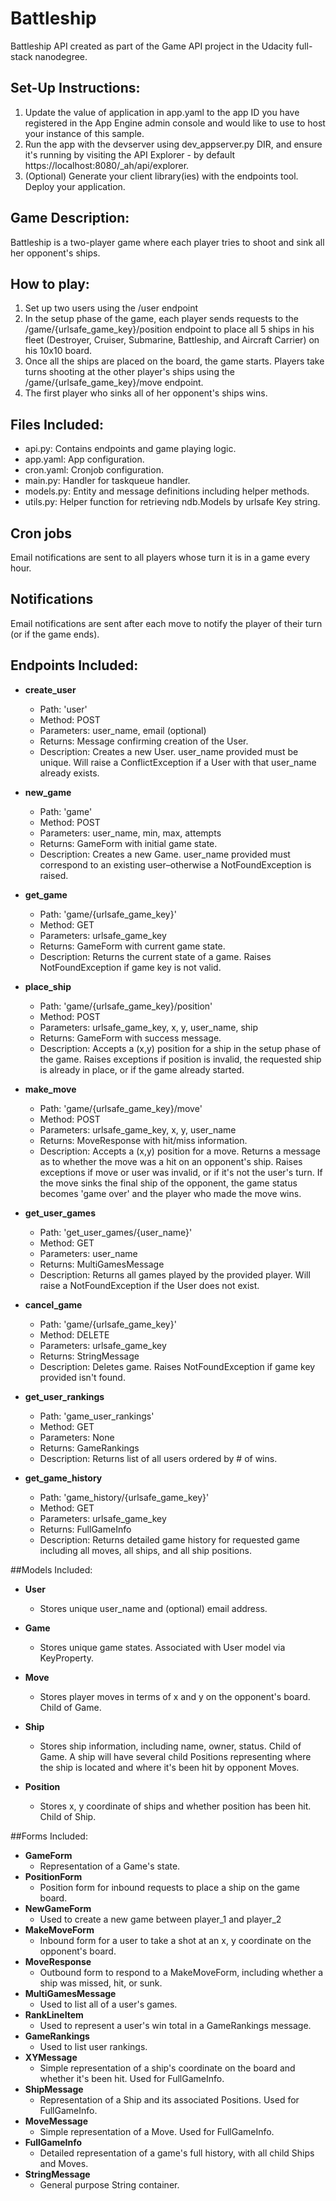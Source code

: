 # Battleship
Battleship API created as part of the Game API project in the Udacity full-stack nanodegree.

## Set-Up Instructions:
1.  Update the value of application in app.yaml to the app ID you have registered
 in the App Engine admin console and would like to use to host your instance of this sample.
2.  Run the app with the devserver using dev_appserver.py DIR, and ensure it's
 running by visiting the API Explorer - by default https://localhost:8080/_ah/api/explorer.
3.  (Optional) Generate your client library(ies) with the endpoints tool.
 Deploy your application.

## Game Description:
Battleship is a two-player game where each player tries to shoot and sink all her opponent's ships.

## How to play:
1. Set up two users using the /user endpoint
2. In the setup phase of the game, each player sends requests to the /game/{urlsafe_game_key}/position endpoint to place all 5 ships in his fleet (Destroyer, Cruiser, Submarine, Battleship, and Aircraft Carrier) on his 10x10 board.
3. Once all the ships are placed on the board, the game starts. Players take turns shooting at the other player's ships using the /game/{urlsafe_game_key}/move endpoint.
4. The first player who sinks all of her opponent's ships wins.

## Files Included:
 - api.py: Contains endpoints and game playing logic.
 - app.yaml: App configuration.
 - cron.yaml: Cronjob configuration.
 - main.py: Handler for taskqueue handler.
 - models.py: Entity and message definitions including helper methods.
 - utils.py: Helper function for retrieving ndb.Models by urlsafe Key string.

## Cron jobs
Email notifications are sent to all players whose turn it is in a game every hour.

## Notifications
Email notifications are sent after each move to notify the player of their turn (or if the game ends).

## Endpoints Included:
 - **create_user**
    - Path: 'user'
    - Method: POST
    - Parameters: user_name, email (optional)
    - Returns: Message confirming creation of the User.
    - Description: Creates a new User. user_name provided must be unique. Will
    raise a ConflictException if a User with that user_name already exists.

 - **new_game**
    - Path: 'game'
    - Method: POST
    - Parameters: user_name, min, max, attempts
    - Returns: GameForm with initial game state.
    - Description: Creates a new Game. user_name provided must correspond to an
    existing user–otherwise a NotFoundException is raised.

 - **get_game**
    - Path: 'game/{urlsafe_game_key}'
    - Method: GET
    - Parameters: urlsafe_game_key
    - Returns: GameForm with current game state.
    - Description: Returns the current state of a game. Raises NotFoundException if game key is not valid.

 - **place_ship**
    - Path: 'game/{urlsafe_game_key}/position'
    - Method: POST
    - Parameters: urlsafe_game_key, x, y, user_name, ship
    - Returns: GameForm with success message.
    - Description: Accepts a (x,y) position for a ship in the setup phase of the game. Raises exceptions if position is invalid, the requested ship is already in place, or if the game already started.

 - **make_move**
    - Path: 'game/{urlsafe_game_key}/move'
    - Method: POST
    - Parameters: urlsafe_game_key, x, y, user_name
    - Returns: MoveResponse with hit/miss information.
    - Description: Accepts a (x,y) position for a move. Returns a message as to whether the move was a hit on an opponent's ship. Raises exceptions if move or user was invalid, or if it's not the user's turn. If the move sinks the final ship of the opponent, the game status becomes 'game over' and the player who made the move wins.

 - **get_user_games**
    - Path: 'get_user_games/{user_name}'
    - Method: GET
    - Parameters: user_name
    - Returns: MultiGamesMessage
    - Description: Returns all games played by the provided player. Will raise a NotFoundException if the User does not exist.

 - **cancel_game**
    - Path: 'game/{urlsafe_game_key}'
    - Method: DELETE
    - Parameters: urlsafe_game_key
    - Returns: StringMessage
    - Description: Deletes game. Raises NotFoundException if game key provided isn't found.

 - **get_user_rankings**
    - Path: 'game_user_rankings'
    - Method: GET
    - Parameters: None
    - Returns: GameRankings
    - Description: Returns list of all users ordered by # of wins.

 - **get_game_history**
    - Path: 'game_history/{urlsafe_game_key}'
    - Method: GET
    - Parameters: urlsafe_game_key
    - Returns: FullGameInfo
    - Description: Returns detailed game history for requested game including all moves, all ships, and all ship positions.

##Models Included:
 - **User**
    - Stores unique user_name and (optional) email address.

 - **Game**
    - Stores unique game states. Associated with User model via KeyProperty.

 - **Move**
 	- Stores player moves in terms of x and y on the opponent's board. Child of Game.

 - **Ship**
    - Stores ship information, including name, owner, status. Child of Game. A ship will have several child Positions representing where the ship is located and where it's been hit by opponent Moves.

 - **Position**
    - Stores x, y coordinate of ships and whether position has been hit. Child of Ship.

##Forms Included:
 - **GameForm**
    - Representation of a Game's state.
 - **PositionForm**
    - Position form for inbound requests to place a ship on the game board.
 - **NewGameForm**
    - Used to create a new game between player_1 and player_2
 - **MakeMoveForm**
    - Inbound form for a user to take a shot at an x, y coordinate on the opponent's board.
 - **MoveResponse**
    - Outbound form to respond to a MakeMoveForm, including whether a ship was missed, hit, or sunk.
 - **MultiGamesMessage**
    - Used to list all of a user's games.
 - **RankLineItem**
    - Used to represent a user's win total in a GameRankings message.
 - **GameRankings**
    - Used to list user rankings.
 - **XYMessage**
    - Simple representation of a ship's coordinate on the board and whether it's been hit. Used for FullGameInfo.
 - **ShipMessage**
    - Representation of a Ship and its associated Positions. Used for FullGameInfo.
 - **MoveMessage**
    - Simple representation of a Move. Used for FullGameInfo.
 - **FullGameInfo**
    - Detailed representation of a game's full history, with all child Ships and Moves.
 - **StringMessage**
    - General purpose String container.
